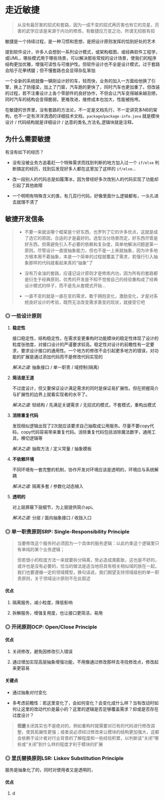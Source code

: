 # 走近敏捷

> 从没有最厉害的招式和套路，因为一成不变的招式再厉害也有它的克星，厉害的武学应该是来源于内功的修炼，有敏捷应万变之功，所谓无招胜有招

敏捷是一个持续过程，是一种习惯和思想，是把设计原则发挥的恰到好处的艺术

提到软件设计，许多人会想到一系列设计模式，或架构框图，或经典软件工程学，或UML，哪些模式用于哪些场景，可以解决那些常规的设计场景，使我们的程序结构更加优雅，增强可读性与可维护性。但软件设计也不全是设计模式，过于套路会陷于花拳绣腿；但不懂套路也会显得杂乱笨拙

一个全新的系统就像一辆刚设计好的车，轻而快，业务的加入一方面给他换了引擎，换上了防撞梁，加上了门窗，汽车跑的更快了，同时汽车也更加重了。但改装的过程，若不注重设计上各个零部件的良好协作，不但会让汽车变得越来越丑陋，同时汽车的结构会变得脆弱，更难改进，维修成本也加大，性能被拖垮。

在敏捷的世界里，没有套路的方法论，不一定是文档先行，不一定讲究多NB的架构，也不一定有洋洋洒洒的详细技术文档，`package`/`package-info.java` 就是模块设计 / 代码结构就是详细设计 / 达意的类名,方法名,逻辑块就是注释。

## 为什么需要敏捷

有没有如下的经历？

* 没有没被业务方追着赶一个特殊需求而找到判断的地方加入过一个 `if/else` 判断搞定的经历，找到后发现好多人都在这里加了这样的 `if/else`...

* 改一段别人的代码总是如履薄冰，因为曾经好多次改别人的代码实现了功能却引起了其他故障

* 一个明明有特殊含义的类，有几百行代码，好像里面什么逻辑都有，一头扎进去就理不清了

## 敏捷开发信条

> * 不要一来就谈哪个框架是个好东西，也罗列了它的许多优点，这就是成了选它的原因，合适的才是最好的。选型当分场景而定，好东西尽管是好东西，但需避免引入不必要的依赖和复杂度，简单地解决问题是第一原则。尽管设计一直提抽象能力，但也不是一上来就抽象，因为许多地方根本用不着抽象，本是一个简单的过程就覆盖了需求，若强行引入抽象那样的代码就看起来真的“抽象”了
>
> * 没有万金油的套路，应谨记设计原则才是修炼内功，因为所有的套路都是衍生于经典原则，优秀的开发是不知不觉按自己的经验重构成了经典设计模式的样子，而不是先从套模式开始...
>
> * 一直不变的就是一直在变的需求，敢于拥抱变化，激励变化，才是对系统良好设计的考验，既然无法改变需求善变的现状，就接受它吧

### ◎ 一些设计原则

1. **稳定性**

   接口稳定性，结构稳定性，在需求变更重构时功能模块的稳定性体现了设计的粒度张弛度，对接口设计的严谨要求较高。稳定性对设计的前瞻性有一定要求，要求设计接口的通用性。一个地方的修改不会引起更多地方的错误，对功能的扩展是通过添加代码而不是修改代码实现的

   _解决之道:_ 抽象接口 / 单一职责 / 域控制\(隔离\)

2. **简洁是王道**

   不过度设计，但又要保证设计满足需求的同时是保证易扩展性。但在把握简介与扩展性的边界上就看实现者的水平了。

   _解决之道:_ 轻结构 / 先满足关键需求 / 无招式的模式，不套模式，重构出模式

3. **消除重复代码**

   发现相似逻辑出现了2次就应该要求自己抽取成公用服务。尽量不要copy代码，copy代码容易带来重复代码。消除重复代码包括消除魔法数字，通用工具，横切逻辑等

   _解决之道:_ 抽取方法 / 定义常量 / 抽象模板

4. **不依赖环境**

   不同环境有一套完整的机制，协作开发对环境应该是透明的，环境应与系统解耦

   _解决之道:_ 隔离多套 / 参数化动态植入

5. **透明的**

   对上层屏蔽下层细节，为上层提供简介api。

   _解决之道:_ 分层 / 面向抽象接口 / 收拢入口

### ◎ 单一职责原则SRP: Single-Responsibility Principle

> 当要修改这个服务时必须因为一个具体的服务逻辑：以此约束这个逻辑里只有单纯的某个业务逻辑；
>
> 但若很小的粒度方法一来就要拆分隔离，势必造成类膨胀，这也是不好的，或许也是没有必要的，恰当的做法是适当地将具有相关相似域的放在一起，我们也要遵循一定的领域模型，换句话说，我们期望支持领域级别的单一职责原则，关于领域设计原则不在此叙述

#### 优点

1. 隔离服务，减小粒度，降低影响

2. 拆解服务，增强复用度，也让接口更简洁，易用

### ◎ 开闭原则OCP: Open/Close Principle

#### 优点

1. 关闭修改，避免因修改引入错误

2. 通过增加实现高层抽象增强功能，不用像通过修改那样去寻找修改点，修改起来更容易

#### 关键点

* 通过抽象对付变化

* 多考虑前瞻性：若这里变化了，会如何变化？会变化成什么样？当有改动时如何让这里的改动代价是最小的？这里的逻辑是否足够覆盖需求？抑或是否存在过度设计？

> **但是**关闭其实也不是绝对的，例如重构时就需要对已有的代码进行修改调整，使其拓展性更强；或者说必须经过修改来让模块的结构更加强大，这都会依赖于设计者对行业背景的了解程度和一些经验积累，以判断该“关闭”哪些或“关闭”到什么样的程度才利于模块的扩展

### ◎ 里氏替换原则LSR:  Liskov Substitution Principle

服务是抽象化了的，同时对使用者又是透明的，

#### 优点

1. d



